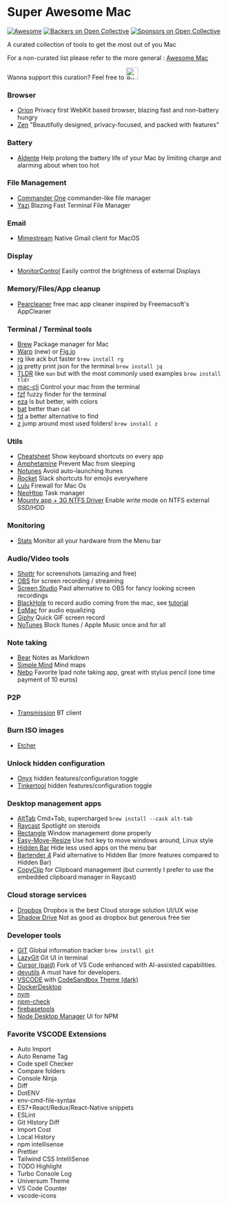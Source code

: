 # Super Awesome Mac
<!--rehype:style=font-size: 38px; border-bottom: 0; display: flex; min-height: 260px; align-items: center; justify-content: center;-->

[![Awesome](https://jaywcjlove.github.io/sb/ico/awesome.svg)](https://github.com/sindresorhus/awesome)
[![Backers on Open Collective](https://opencollective.com/awesome-mac/backers/badge.svg)](#backers) [![Sponsors on Open Collective](https://opencollective.com/awesome-mac/sponsors/badge.svg)](#sponsors)
<!--rehype:style=text-align: center;-->
A curated collection of tools to get the most out of you Mac

For a non-curated list please refer to the more general : [Awesome Mac](https://github.com/jaywcjlove/awesome-mac)

Wanna support this curation? Feel free to <a href='https://ko-fi.com/B0B41QQ7L' target='_blank'><img height='28' style='border:0px;height:28px;' src='https://storage.ko-fi.com/cdn/kofi2.png?v=3' border='0' alt='Buy Me a Coffee at ko-fi.com' /></a>

### Browser
- [Orion](https://browser.kagi.com/) Privacy first WebKit based browser, blazing fast and non-battery hungry
- [Zen](https://zen-browser.app/) "Beautifully designed, privacy-focused, and packed with features"

### Battery
- [Aldente](https://apphousekitchen.com/) Help prolong the battery life of your Mac by limiting charge and alarming about when too hot

### File Management
- [Commander One](https://apps.apple.com/nl/app/commander-one-file-manager/id1035236694?mt=12) commander-like file manager
- [Yazi](https://github.com/sxyazi/yazi) Blazing Fast Terminal File Manager

### Email
- [Mimestream](https://mimestream.com/) Native Gmail client for MacOS

### Display
- [MonitorControl](https://github.com/MonitorControl/MonitorControl) Easily control the brightness of external Displays

### Memory/Files/App cleanup
- [Pearcleaner](https://github.com/alienator88/Pearcleaner) free mac app cleaner inspired by Freemacsoft's AppCleaner

### Terminal / Terminal tools
- [Brew](https://brew.sh/) Package manager for Mac
- [Warp](https://warp.dev/) (new) or [Fig.io](https://fig.io/)
- [rg](https://github.com/BurntSushi/ripgrep) like ack but faster `brew install rg`
- [jq](https://stedolan.github.io/jq/) pretty print json for the terminal `brew install jq`
- [TLDR](https://tldr.sh/) like `man` but with the most commonly used examples `brew install tldr`
- [mac-cli](https://github.com/guarinogabriel/Mac-CLI) Control your mac from the terminal
- [fzf](https://github.com/junegunn/fzf) fuzzy finder for the terminal
- [eza](https://github.com/eza-community/eza) ls but better, with colors
- [bat](https://github.com/sharkdp/bat) better than cat
- [fd](https://github.com/sharkdp/fd) a better alternative to find
- [z](https://github.com/rupa/z) jump around most used folders! `brew install z`

### Utils
- [Cheatsheet](https://www.mediaatelier.com/CheatSheet/) Show keyboard shortcuts on every app
- [Amphetamine](https://apps.apple.com/us/app/amphetamine/id937984704) Prevent Mac from sleeping
- [Notunes](https://github.com/tombonez/noTunes) Avoid auto-launching Itunes
- [Rocket](https://matthewpalmer.net/rocket/) Slack shortcuts for emojis everywhere
- [Lulu](https://github.com/objective-see/LuLu) Firewall for Mac Os
- [NeoHtop](https://github.com/Abdenasser/neohtop) Task manager
- [Mounty app + 3G NTFS Driver](https://mounty.app/) Enable write mode on NTFS external SSD/HDD

### Monitoring
- [Stats](https://github.com/exelban/stats) Monitor all your hardware from the Menu bar

### Audio/Video tools
- [Shottr](https://shottr.cc/) for screenshots (amazing and free)
- [OBS](https://obsproject.com/download) for screen recording / streaming
- [Screen Studio](https://www.screen.studio/) Paid alternative to OBS for fancy looking screen recordings
- [BlackHole](https://existential.audio/blackhole/) to record audio coming from the mac, see [tutorial](https://www.youtube.com/watch?v=n-ECXna1hiY)
- [EqMac](https://eqmac.app/) for audio equalizing
- [Giphy](https://apps.apple.com/us/app/giphy-capture-the-gif-maker/id668208984?mt=12) Quick GIF screen record
- [NoTunes](https://github.com/tombonez/noTunes) Block Itunes / Apple Music once and for all

### Note taking
- [Bear](https://apps.apple.com/it/app/bear-markdown-notes/id1091189122?l=en&mt=12) Notes as Markdown
- [Simple Mind](https://simplemind.eu/download/) Mind maps
- [Nebo](https://www.nebo.app/) Favorite Ipad note taking app, great with stylus pencil (one time payment of 10 euros)

### P2P
- [Transmission](https://transmissionbt.com/) BT client

### Burn ISO images
- [Etcher](https://www.balena.io/etcher#download-etcher)

### Unlock hidden configuration
- [Onyx](https://www.titanium-software.fr/en/onyx.html) hidden features/configuration toggle
- [Tinkertool](https://www.bresink.com/osx/TinkerTool.html) hidden features/configuration toggle

### Desktop management apps
- [AltTab](https://alt-tab-macos.netlify.app/) Cmd+Tab, supercharged `brew install --cask alt-tab`
- [Raycast](https://raycast.com) Spotlight on steroids
- [Rectangle](https://rectangleapp.com/) Window management done properly
- [Easy-Move-Resize](https://github.com/dmarcotte/easy-move-resize) Use hot key to move windows around, Linux style
- [Hidden Bar](https://apps.apple.com/us/app/hidden-bar/id1452453066?mt=12) Hide less used apps on the menu bar
- [Bartender 4](https://www.macbartender.com/) Paid alternative to Hidden Bar (more features compared to Hidden Bar)
- [CopyClip](https://apps.apple.com/nl/app/copyclip-clipboard-history/id595191960?mt=12) for Clipboard management (but currently I prefer to use the embedded clipboard manager in Raycast)

### Cloud storage services
- [Dropbox](http://dropbox.com/) Dropbox is the best Cloud storage solution UI/UX wise
- [Shadow Drive](https://shadow.tech/drive/) Not as good as dropbox but generous free tier

### Developer tools
- [GIT](https://git-scm.com/) Global information tracker  `brew install git`
- [LazyGit](https://github.com/jesseduffield/lazygit) Git UI in terminal
- [Cursor (paid)](https://www.cursor.com/) Fork of VS Code enhanced with AI-assisted capabilities.
- [devutils](https://devutils.com/) A must have for developers.
- [VSCODE](https://code.visualstudio.com/download) with [CodeSandbox Theme (dark)](https://marketplace.visualstudio.com/items?itemName=ngryman.codesandbox-theme)
- [DockerDesktop](https://www.docker.com/products/docker-desktop/)
- [nvm](https://github.com/nvm-sh/nvm#install--update-script)
- [npm-check](https://www.npmjs.com/package/npm-check)
- [firebasetools](https://firebase.google.com/docs/cli#install-cli-mac-linux)
- [Node Desktop Manager](https://720kb.github.io/ndm/) UI for NPM

### Favorite VSCODE Extensions
- Auto Import
- Auto Rename Tag
- Code spell Checker
- Compare folders
- Console Ninja
- Diff
- DotENV
- env-cmd-file-syntax
- ES7+React/Redux/React-Native snippets
- ESLint
- Git HIstory Diff
- Import Cost
- Local History
- npm intellisense
- Prettier
- Tailwind CSS IntelliSense
- TODO Highlight
- Turbo Console Log
- Universum Theme
- VS Code Counter
- vscode-icons
